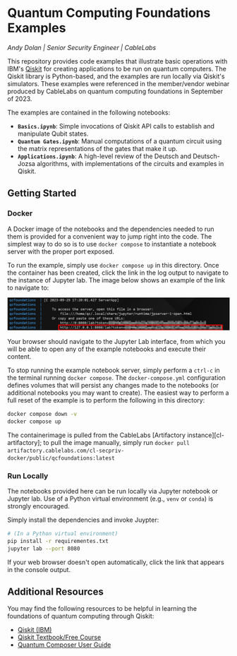 # Quantum Computing Foundations Examples

*Andy Dolan | Senior Security Engineer | CableLabs*

This repository provides code examples that illustrate basic operations with
IBM's [Qiskit][qiskit] for creating applications to be run on quantum computers.
The Qiskit library is Python-based, and the examples are run locally via
Qiskit's simulators. These examples were referenced in the member/vendor webinar
produced by CableLabs on quantum computing foundations in September of 2023.

The examples are contained in the following notebooks:

* **`Basics.ipynb`**: Simple invocations of Qiskit API calls to establish and
  manipulate Qubit states.
* **`Quantum Gates.ipynb`**: Manual computations of a quantum circuit using the
  matrix representations of the gates that make it up.
* **`Applications.ipynb`**: A high-level review of the Deutsch and Deutsch-Jozsa
  algorithms, with implementations of the circuits and examples in Qiskit.

## Getting Started

### Docker

A Docker image of the notebooks and the dependencies needed to run them is
provided for a convenient way to jump right into the code. The simplest way to
do so is to use `docker compose` to instantiate a notebook server with the
proper port exposed.

To run the example, simply use `docker compose up` in this directory. Once the
container has been created, click the link in the log output to navigate to the
instance of Jupyter lab. The image below shows an example of the link to
navigate to:

![](./images/QC_Docker_Link.png)

Your browser should navigate to the Jupyter Lab interface, from which you will
be able to open any of the example notebooks and execute their content.

To stop running the example notebook server, simply perform a `ctrl-c` in the
terminal running `docker compose`. The `docker-compose.yml` configuration
defines volumes that will persist any changes made to the notebooks (or
additional notebooks you may want to create). The easiest way to perform a full
reset of the example is to perform the following in this directory:

```sh
docker compose down -v
docker compose up
```

The containerimage is pulled from the CableLabs [Artifactory
instance][cl-artifactory]; to pull the image manually, simply run `docker pull
artifactory.cablelabs.com/cl-secpriv-docker/public/qcfoundations:latest`

### Run Locally

The notebooks provided here can be run locally via Jupyter notebook or Jupyter
lab. Use of a Python virtual environment (e.g., `venv` or `conda`) is strongly
encouraged.

Simply install the dependencies and invoke Juypter:

```sh
# (In a Python virtual environment)
pip install -r requirementes.txt
jupyter lab --port 8080
```

If your web browser doesn't open automatically, click the link that appears in
the console output.

## Additional Resources

You may find the following resources to be helpful in learning the foundations
of quantum computing through Qiskit:

* [Qiskit (IBM)][qiskit]
* [Qiskit Textbook/Free Course][qiskit-textbook]
* [Quantum Composer User Guide][ibm-quantum-composer]

[qiskit]: "https://qiskit.org/" "Qiskit"
[qiskit-textbook]: "https://qiskit.org/learn" "Qiskit Textbook"
[ibm-quantum-composer]: "https://learning.quantum-computing.ibm.com/tutorial/composer-user-guide" "IBM Quantum Composer User Guide"

